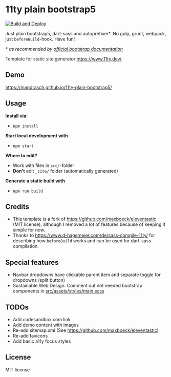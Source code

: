 # 11ty plain bootstrap5

[![Build and Deploy](https://github.com/mandrasch/11ty-plain-bootstrap5/actions/workflows/build-deploy.yaml/badge.svg)](https://github.com/mandrasch/11ty-plain-bootstrap5/actions/workflows/build-deploy.yaml)

Just plain bootstrap5, dart-sass and autoprefixer*.
No gulp, grunt, webpack, just `beforeBuild`-hook.
Have fun!

*\* as recommended by [official bootstrap documentation](https://getbootstrap.com/docs/5.0/getting-started/download/#source-files)*


Template for static site generator https://www.11ty.dev/.

## Demo

https://mandrasch.github.io/11ty-plain-bootstrap5/

## Usage

**Install via:**

- `npm install`

**Start local development with**

- `npm start`

**Where to edit?**

- Work with files in `src/`-folder
- **Don't** edit `_site/` folder (automatically generated)

**Generate a static build with**

- `npm run build`

## Credits

- This template is a fork of https://github.com/maxboeck/eleventastic (MIT license), although I removed a lot of features because of keeping it simple for now.
- Thanks to https://www.d-hagemeier.com/de/sass-compile-11ty/ for describing how `beforeBuild` works and can be used for dart-sass compilation.

## Special features

- Navbar dropdowns have clickable parent item and separate toggle for dropdowns (split button)
- Sustainable Web Design: Comment out not needed bootstrap components in [src/assets/styles/main.scss](https://github.com/mandrasch/11ty-plain-bootstrap5/blob/main/src/assets/styles/main.scss)

## TODOs

- Add codesandbox.com link
- Add demo content with images
- Re-add sitemap.xml (See https://github.com/maxboeck/eleventastic)
- Re-add favicons
- Add basic a11y focus styles

## License

MIT license
